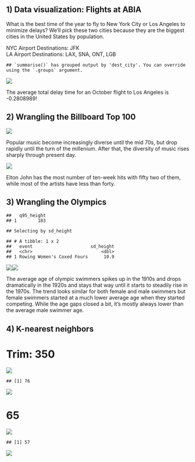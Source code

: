 ## 1) Data visualization: Flights at ABIA

What is the best time of the year to fly to New York City or Los Angeles
to minimize delays? We’ll pick these two cities because they are the
biggest cities in the United States by population.

NYC Airport Destinations: JFK  
LA Airport Destinations: LAX, SNA, ONT, LGB

    ## `summarise()` has grouped output by 'dest_city'. You can override using the `.groups` argument.

![](ECO395M_Exercises_01_files/figure-markdown_github/unnamed-chunk-1-1.png)

The average total delay time for an October flight to Los Angeles is
-0.2808989!

## 2) Wrangling the Billboard Top 100

![](ECO395M_Exercises_01_files/figure-markdown_github/unnamed-chunk-2-1.png)

Popular music become increasingly diverse until the mid 70s, but drop
rapidly until the turn of the millenium. After that, the diversity of
music rises sharply through present day.

![](ECO395M_Exercises_01_files/figure-markdown_github/unnamed-chunk-3-1.png)

Elton John has the most number of ten-week hits with fifty two of them,
while most of the artists have less than forty.

## 3) Wrangling the Olympics

    ##   q95_height
    ## 1        183

    ## Selecting by sd_height

    ## # A tibble: 1 x 2
    ##   event                      sd_height
    ##   <chr>                          <dbl>
    ## 1 Rowing Women's Coxed Fours      10.9

![](ECO395M_Exercises_01_files/figure-markdown_github/unnamed-chunk-4-1.png)![](ECO395M_Exercises_01_files/figure-markdown_github/unnamed-chunk-4-2.png)

The average age of olympic swimmers spikes up in the 1910s and drops
dramatically in the 1920s and stays that way until it starts to steadily
rise in the 1970s. The trend looks similar for both female and male
swimmers but female swimmers started at a much lower average age when
they started competing. While the age gaps closed a bit, it’s mostly
always lower than the average male swimmer age.

## 4) K-nearest neighbors

# Trim: 350

![](ECO395M_Exercises_01_files/figure-markdown_github/unnamed-chunk-6-1.png)

    ## [1] 76

![](ECO395M_Exercises_01_files/figure-markdown_github/unnamed-chunk-6-2.png)

# 65

![](ECO395M_Exercises_01_files/figure-markdown_github/unnamed-chunk-7-1.png)

    ## [1] 57

![](ECO395M_Exercises_01_files/figure-markdown_github/unnamed-chunk-7-2.png)
